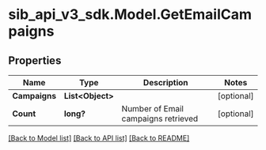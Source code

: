# sib_api_v3_sdk.Model.GetEmailCampaigns
## Properties

Name | Type | Description | Notes
------------ | ------------- | ------------- | -------------
**Campaigns** | **List&lt;Object&gt;** |  | [optional] 
**Count** | **long?** | Number of Email campaigns retrieved | [optional] 

[[Back to Model list]](../README.md#documentation-for-models) [[Back to API list]](../README.md#documentation-for-api-endpoints) [[Back to README]](../README.md)

